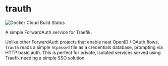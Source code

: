 # trauth

![Docker Cloud Build Status](https://img.shields.io/docker/cloud/build/leonjza/trauth)

A simple ForwardAuth service for Traefik.

Unlike other ForwardAuth projects that enable neat OpenID / OAuth flows, `trauth` reads a simple `htpasswd` file as a credentials database, prompting via HTTP basic auth. This is perfect for private, isolated services served using Traefik needing a simple SSO solution.
